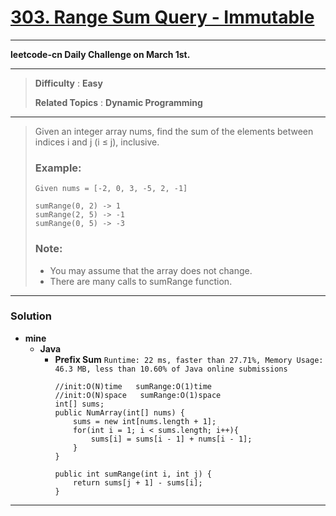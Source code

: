 # [303. Range Sum Query - Immutable](https://leetcode.com/problems/range-sum-query-immutable/)
---

**leetcode-cn Daily Challenge on March 1st.**

---

> **Difficulty** : **Easy**
>
> **Related Topics** : **Dynamic Programming**

---

> Given an integer array nums, find the sum of the elements between indices i and j (i ≤ j), inclusive.
> 
> ### Example:
> ```
> Given nums = [-2, 0, 3, -5, 2, -1]
> 
> sumRange(0, 2) -> 1
> sumRange(2, 5) -> -1
> sumRange(0, 5) -> -3
> ```
> 
> ### Note:
> * You may assume that the array does not change.
> * There are many calls to sumRange function.

---

### Solution
* **mine**
  * **Java**
    * **Prefix Sum** `Runtime: 22 ms, faster than 27.71%, Memory Usage: 46.3 MB, less than 10.60% of Java online submissions`
      ```
      //init:O(N)time   sumRange:O(1)time
      //init:O(N)space   sumRange:O(1)space
      int[] sums;
      public NumArray(int[] nums) {
          sums = new int[nums.length + 1];
          for(int i = 1; i < sums.length; i++){
              sums[i] = sums[i - 1] + nums[i - 1];
          }
      }

      public int sumRange(int i, int j) {
          return sums[j + 1] - sums[i];
      }
      ```
      
      
---
